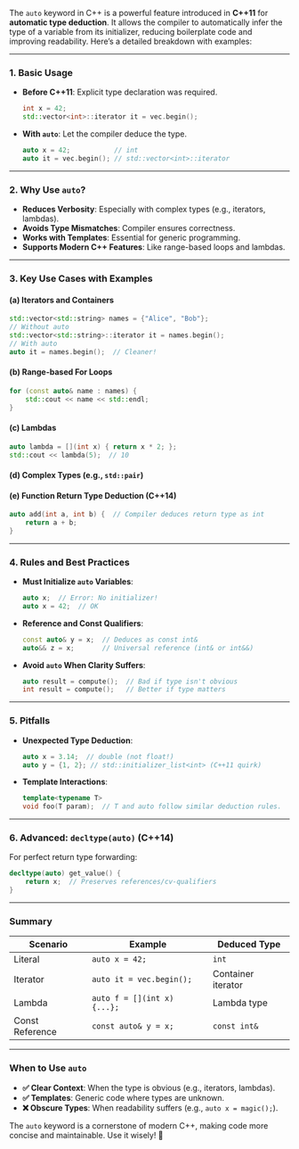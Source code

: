 The `auto` keyword in C++ is a powerful feature introduced in **C++11** for **automatic type deduction**. It allows the compiler to automatically infer the type of a variable from its initializer, reducing boilerplate code and improving readability. Here’s a detailed breakdown with examples:

---

### **1. Basic Usage**
- **Before C++11**: Explicit type declaration was required.
  ```cpp
  int x = 42;
  std::vector<int>::iterator it = vec.begin();
  ```
- **With `auto`**: Let the compiler deduce the type.
  ```cpp
  auto x = 42;           // int
  auto it = vec.begin(); // std::vector<int>::iterator
  ```

---

### **2. Why Use `auto`?**
- **Reduces Verbosity**: Especially with complex types (e.g., iterators, lambdas).
- **Avoids Type Mismatches**: Compiler ensures correctness.
- **Works with Templates**: Essential for generic programming.
- **Supports Modern C++ Features**: Like range-based loops and lambdas.

---

### **3. Key Use Cases with Examples**

#### **(a) Iterators and Containers**
```cpp
std::vector<std::string> names = {"Alice", "Bob"};
// Without auto
std::vector<std::string>::iterator it = names.begin();
// With auto
auto it = names.begin();  // Cleaner!
```

#### **(b) Range-based For Loops**
```cpp
for (const auto& name : names) {
    std::cout << name << std::endl;
}
```

#### **(c) Lambdas**
```cpp
auto lambda = [](int x) { return x * 2; };
std::cout << lambda(5);  // 10
```

#### **(d) Complex Types (e.g., `std::pair`)**



#### **(e) Function Return Type Deduction (C++14)**
```cpp
auto add(int a, int b) {  // Compiler deduces return type as int
    return a + b;
}
```

---

### **4. Rules and Best Practices**
- **Must Initialize `auto` Variables**:  
  ```cpp
  auto x;  // Error: No initializer!
  auto x = 42;  // OK
  ```
- **Reference and Const Qualifiers**:  
  ```cpp
  const auto& y = x;  // Deduces as const int&
  auto&& z = x;       // Universal reference (int& or int&&)
  ```
- **Avoid `auto` When Clarity Suffers**:  
  ```cpp
  auto result = compute();  // Bad if type isn't obvious
  int result = compute();   // Better if type matters
  ```

---

### **5. Pitfalls**
- **Unexpected Type Deduction**:  
  ```cpp
  auto x = 3.14;  // double (not float!)
  auto y = {1, 2}; // std::initializer_list<int> (C++11 quirk)
  ```
- **Template Interactions**:  
  ```cpp
  template<typename T>
  void foo(T param);  // T and auto follow similar deduction rules.
  ```

---

### **6. Advanced: `decltype(auto)` (C++14)**
For perfect return type forwarding:
```cpp
decltype(auto) get_value() { 
    return x;  // Preserves references/cv-qualifiers
}
```

---

### **Summary**
| Scenario                  | Example                          | Deduced Type       |
|---------------------------|----------------------------------|--------------------|
| Literal                   | `auto x = 42;`                   | `int`              |
| Iterator                  | `auto it = vec.begin();`         | Container iterator |
| Lambda                    | `auto f = [](int x) {...};`      | Lambda type        |
| Const Reference           | `const auto& y = x;`             | `const int&`       |

---

### **When to Use `auto`**
- **✅ Clear Context**: When the type is obvious (e.g., iterators, lambdas).
- **✅ Templates**: Generic code where types are unknown.
- **❌ Obscure Types**: When readability suffers (e.g., `auto x = magic();`).

The `auto` keyword is a cornerstone of modern C++, making code more concise and maintainable. Use it wisely! 🚀
